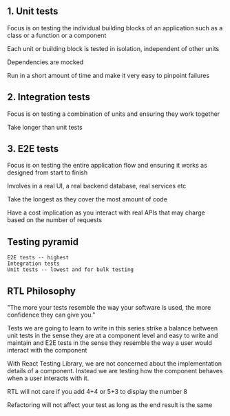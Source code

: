 ## 1. Unit tests

Focus is on testing the individual building blocks of an application such as a class or a function or a component

Each unit or building block is tested in isolation, independent of other units

Dependencies are mocked

Run in a short amount of time and make it very easy to pinpoint failures

## 2. Integration tests

Focus is on testing a combination of units and ensuring they work together

Take longer than unit tests

## 3. E2E tests

Focus is on testing the entire application flow and ensuring it works as designed from start to finish

Involves in a real UI, a real backend database, real services etc

Take the longest as they cover the most amount of code

Have a cost implication as you interact with real APIs that may charge based on the number of requests

## Testing pyramid

    E2E tests -- highest
    Integration tests
    Unit tests -- lowest and for bulk testing

## RTL Philosophy

"The more your tests resemble the way your software is used, the more confidence they can give you."

Tests we are going to learn to write in this series strike a balance between unit tests in the sense they are at a component level and easy to write and maintain and E2E tests in the sense they resemble the way a user would interact with the component

With React Testing Library, we are not concerned about the implementation details of a component. Instead we are testing how the component behaves when a user interacts with it.

RTL will not care if you add 4+4 or 5+3 to display the number 8

Refactoring will not affect your test as long as the end result is the same

